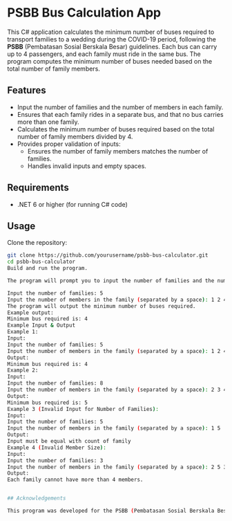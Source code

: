 # PSBB Bus Calculation App

This C# application calculates the minimum number of buses required to transport families to a wedding during the COVID-19 period, following the **PSBB** (Pembatasan Sosial Berskala Besar) guidelines. Each bus can carry up to 4 passengers, and each family must ride in the same bus. The program computes the minimum number of buses needed based on the total number of family members.

## Features
- Input the number of families and the number of members in each family.
- Ensures that each family rides in a separate bus, and that no bus carries more than one family.
- Calculates the minimum number of buses required based on the total number of family members divided by 4.
- Provides proper validation of inputs:
  - Ensures the number of family members matches the number of families.
  - Handles invalid inputs and empty spaces.

## Requirements
- .NET 6 or higher (for running C# code)

## Usage

Clone the repository:
   ```bash
   git clone https://github.com/yourusername/psbb-bus-calculator.git
   cd psbb-bus-calculator
Build and run the program.

The program will prompt you to input the number of families and the number of members in each family. Example:

Input the number of families: 5
Input the number of members in the family (separated by a space): 1 2 4 3 3
The program will output the minimum number of buses required.
Example output:
Minimum bus required is: 4
Example Input & Output
Example 1:
Input:
Input the number of families: 5
Input the number of members in the family (separated by a space): 1 2 4 3 3
Output:
Minimum bus required is: 4
Example 2:
Input:
Input the number of families: 8
Input the number of members in the family (separated by a space): 2 3 4 4 2 1 3 1
Output:
Minimum bus required is: 5
Example 3 (Invalid Input for Number of Families):
Input:
Input the number of families: 5
Input the number of members in the family (separated by a space): 1 5
Output:
Input must be equal with count of family
Example 4 (Invalid Member Size):
Input:
Input the number of families: 3
Input the number of members in the family (separated by a space): 2 5 3
Output:
Each family cannot have more than 4 members.


## Acknowledgements

This program was developed for the PSBB (Pembatasan Sosial Berskala Besar) scenario, where transportation is limited to 4 passengers per bus.
